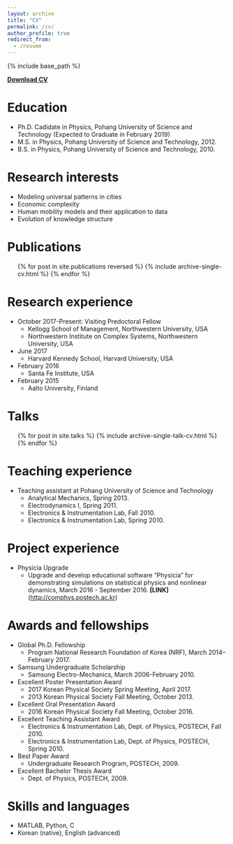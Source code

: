 ```yaml
---
layout: archive
title: "CV"
permalink: /cv/
author_profile: true
redirect_from:
  - /resume
---
```


{% include base_path %}

**[Download CV](https://github.com/downloads/inhohong/repository/CV_inho%20hong.pdf)**

Education
======
* Ph.D. Cadidate in Physics, Pohang University of Science and Technology (Expected to Graduate in February 2019)
* M.S. in Physics, Pohang University of Science and Technology, 2012.
* B.S. in Physics, Pohang University of Science and Technology, 2010.

Research interests
======
* Modeling universal patterns in cities
* Economic complexity
* Human mobility models and their application to data
* Evolution of knowledge structure

Publications
======
  <ul>{% for post in site.publications reversed %}
    {% include archive-single-cv.html %}
  {% endfor %}</ul>
  
Research experience
======
* October 2017-Present: Visiting Predoctoral Fellow
  * Kellogg School of Management, Northwestern University, USA
  * Northwestern Institute on Complex Systems, Northwestern University, USA
* June 2017
  * Harvard Kennedy School, Harvard University, USA
* February 2016
  * Santa Fe Institute, USA
* February 2015
  * Aalto University, Finland
  
Talks
======
  <ul>{% for post in site.talks %}
    {% include archive-single-talk-cv.html %}
  {% endfor %}</ul>
  
Teaching experience
======
* Teaching assistant at Pohang University of Science and Technology
  * Analytical Mechanics, Spring 2013.
  * Electrodynamics I, Spring 2011.
  * Electronics & Instrumentation Lab, Fall 2010. 
  * Electronics & Instrumentation Lab, Spring 2010.

Project experience
======
* Physicia Upgrade
  * Upgrade and develop educational software “Physicia” for demonstrating simulations on statistical physics and nonlinear dynamics, March 2016 - September 2016. **[LINK]**(http://comphys.postech.ac.kr)

Awards and fellowships
======
* Global Ph.D. Fellowship
  * Program National Research Foundation of Korea (NRF), March 2014–February 2017.
* Samsung Undergraduate Scholarship
  * Samsung Electro-Mechanics, March 2006-February 2010.
* Excellent Poster Presentation Award
  * 2017 Korean Physical Society Spring Meeting, April 2017.
  * 2013 Korean Physical Society Fall Meeting, October 2013.
* Excellent Oral Presentation Award
  * 2016 Korean Physical Society Fall Meeting, October 2016.
* Excellent Teaching Assistant Award
  * Electronics & Instrumentation Lab, Dept. of Physics, POSTECH, Fall 2010.
  * Electronics & Instrumentation Lab, Dept. of Physics, POSTECH, Spring 2010.
* Best Paper Award
  * Undergraduate Research Program, POSTECH, 2009.
* Excellent Bachelor Thesis Award
  * Dept. of Physics, POSTECH, 2009.

Skills and languages
======
* MATLAB, Python, C
* Korean (native), English (advanced)
